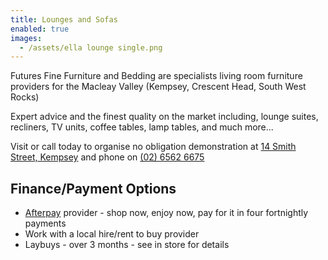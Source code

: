 ```yaml
---
title: Lounges and Sofas
enabled: true
images:
  - /assets/ella lounge single.png
---
```


Futures Fine Furniture and Bedding are specialists living room furniture providers for the Macleay Valley (Kempsey, Crescent Head, South West Rocks)

Expert advice and the finest quality on the market including, lounge suites, recliners, TV units, coffee tables, lamp tables, and much more...

Visit or call today to organise no obligation demonstration at [14 Smith Street, Kempsey](/contact) and phone on [(02) 6562 6675](tel:+61265626675)

## Finance/Payment Options

- [Afterpay](https://www.afterpay.com) provider - shop now, enjoy now, pay for it in four fortnightly payments
- Work with a local hire/rent to buy provider
- Laybuys - over 3 months - see in store for details
